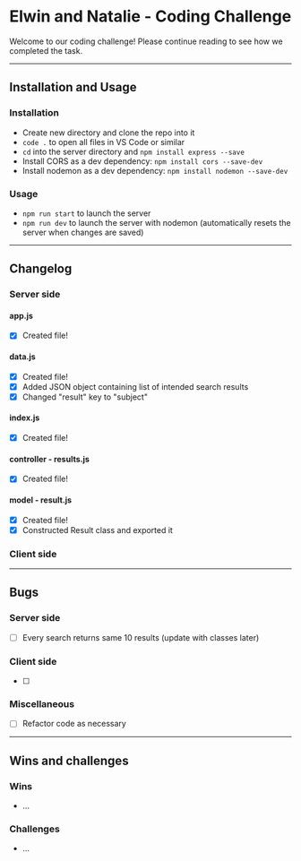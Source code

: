 # Elwin and Natalie - Coding Challenge

Welcome to our coding challenge!  Please continue reading to see how we completed the task.

***

## Installation and Usage

### Installation

- Create new directory and clone the repo into it
- `code .` to open all files in VS Code or similar
- `cd` into the server directory and `npm install express --save`
- Install CORS as a dev dependency: `npm install cors --save-dev`
- Install nodemon as a dev dependency: `npm install nodemon --save-dev`

### Usage

- `npm run start` to launch the server
- `npm run dev` to launch the server with nodemon (automatically resets the server when changes are saved)

***

## Changelog

### Server side

#### app.js
- [x] Created file!

#### data.js
- [x] Created file!
- [x] Added JSON object containing list of intended search results
- [x] Changed "result" key to "subject"

#### index.js
- [x] Created file!

#### controller - results.js
- [x] Created file!

#### model - result.js
- [x] Created file!
- [x] Constructed Result class and exported it

### Client side

***

## Bugs

### Server side

- [ ] Every search returns same 10 results (update with classes later)

### Client side

- [ ] 

### Miscellaneous

- [ ] Refactor code as necessary

***

## Wins and challenges

### Wins

- ...

### Challenges

- ...
